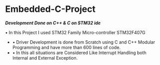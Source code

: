 # Embedded-C-Project

***Development Done on C++ & C on STM32 ide***

• In this Project I used STM32 Family Micro-controller STM32F407G
- • Driver Development is done from Scratch using C and C++ Modular Programming and have more than 600 lines of code.
- • In this all situations are Considered Like Interrupt Handling both Internal and External Exception.
